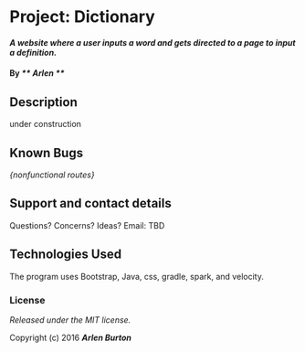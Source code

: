 # Project: Dictionary

#### _A website where a user inputs a word and gets directed to a page to input a definition._

#### By _** Arlen **_

## Description

under construction

## Known Bugs

_{nonfunctional routes}_

## Support and contact details

Questions? Concerns? Ideas? Email: TBD

## Technologies Used

The program uses Bootstrap, Java, css, gradle, spark, and velocity.

### License

*Released under the MIT license.*

Copyright (c) 2016 **_Arlen Burton_**
